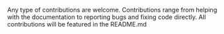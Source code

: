 Any type of contributions are welcome. Contributions range from helping with the documentation
to reporting bugs and fixing code directly. All contributions will be featured in the README.md
